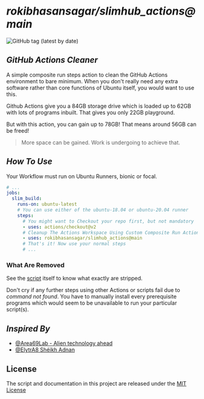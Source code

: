 # *rokibhasansagar/slimhub_actions@main*

![GitHub tag (latest by date)](https://img.shields.io/github/v/tag/rokibhasansagar/slimhub_actions?label=Latest%20Tag&?cacheSeconds=300)

## *GitHub Actions Cleaner*

A simple composite run steps action to clean the GitHub Actions environment to bare minimum.
When you don't really need any extra software rather than core functions of Ubuntu itself, you would want to use this.

Github Actions give you a 84GB storage drive which is loaded up to 62GB with lots of programs inbuilt.
That gives you only 22GB playground.

But with this action, you can gain up to 78GB! That means around 56GB can be freed!
>More space can be gained. Work is undergoing to achieve that.

## *How To Use*

Your Workflow must run on Ubuntu Runners, bionic or focal.

```yaml
# ...
jobs:
  slim_build:
    runs-on: ubuntu-latest
    # You can use either of the ubuntu-18.04 or ubuntu-20.04 runner
    steps:
      # You might want to Checkout your repo first, but not mandatory
      - uses: actions/checkout@v2
      # Cleanup The Actions Workspace Using Custom Composite Run Actions
      - uses: rokibhasansagar/slimhub_actions@main
      # That's it! Now use your normal steps
      # ...
```

### What Are Removed

See the [script](cleanup.sh) itself to know what exactly are stripped.

Don't cry if any further steps using other Actions or scripts fail due to *command not found*. You have to manually install every prerequisite programs which would seem to be unavailable to run your particular script(s).

## *Inspired By*

- [@Area69Lab - Alien technology ahead](https://github.com/Area69Lab)
- [@ElytrA8 Shéikh Adnan](https://github.com/ElytrA8)

## License

The script and documentation in this project are released under the [MIT License](LICENSE)
